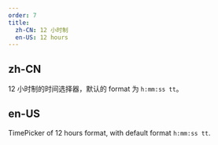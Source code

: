 ```yaml
---
order: 7
title:
  zh-CN: 12 小时制
  en-US: 12 hours
---
```


## zh-CN

12 小时制的时间选择器，默认的 format 为 `h:mm:ss tt`。

## en-US

TimePicker of 12 hours format, with default format `h:mm:ss tt`.

